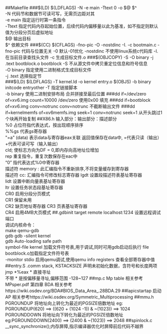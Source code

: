##Makefile
###$(LD) $(LDFLAGS) -N -e main -Ttext 0 -o $@ $^  
-N 代码节和数据节可读可写，无需页边距对其  
-e main 指定运行时第一条指令  
-Ttext 指定代码内存起始位置，后续代码内偏移量以此为基准，如不指定则默认值为分段分页后虚拟地址  
$@ 输出目标  
$^ 依赖文件  
###$(CC) $(CFLAGS) -fno-pic -O -nostdinc -I. -c bootmain.c
-fno-pic 代码与位置无关  
-0 默认-01优化  
-nostdinc 不使用linux系统c代码库  
-I. 在当前目录查找头文件  
-c 生成目标文件.o   
###$(OBJCOPY) -S -O binary -j .text bootblock.o bootblock
-S 不从源文件中拷贝重定位信息和符号信息  
-O binary  指定使用二进制格式生成目标文件  
-j .text 选择指定节  
###$(LD) $(LDFLAGS) -T kernel.ld -o kernel entry.o $(OBJS) -b binary initcode entryother
-T 指定链接脚本  
-b binary 使用二进制安排布局 合并拼接至最后位置
###dd if=/dev/zero of=xv6.img count=10000
/dev/zero 使用0x00 填充
###dd if=bootblock of=xv6.img conv=notrunc
conv=notrunc 不截断输出文件
###dd if=kernelmemfs of=xv6memfs.img seek=1 conv=notrunc
seek=1 从开头跳过1个块再开始复制
##X86.h
输入部分：输出部分：描述部分  
%0 占位符指代表达式，按出现顺序排序  
%%gs 代表gs寄存器  
"=a" (data) 表示data与寄存器eax关联 返回值保存在data中, =代表只读（输出） +代表可读可写（输入输出）  
cld; 使标志方向为DF = 0,即内存向高地址位增加  
rep 重复指令，重复次数保存在eac中  
“0” 指代表达式%0中寄存器  
描述符 memory : 此汇编指令不重新排序,不将变量缓存到寄存器  
描述符 cc: 汇编指令可修改标志寄存器
lgdt 设置段描述符表基址寄存器  
lidt 设置中断向量表基址寄存器  
ltr  设置任务状态段基址寄存器  
CR0  启用分段分页模式  
CR1  保留未用  
CR2  缺页地址寄存器
CR3  页表基址寄存器  
CR4  启用4MB大页模式
##.gdbinit
target remote localhost:1234 设置远程调试端口  
调试内核命令：  
make qemu-gdb  
gdb gdb -silent kernel  
gdb Auto-loading safe path      
symbol-file kernel 加载文件符号表,用于调试,同时可用gdb启动后执行 file bootblock.o加载指定文件符号表  
-monitor stdio  启用qemu调试,使用qemu info registers 查看全部寄存器中值
##entry.S
.comm stack, KSTACKSIZE 声明未初始化数据，含符号和长度两项  
jmp *%eax * 直接寻址   
不带 * 是按偏移量寻址,偏移范围 -128~127
##mp.c
Mp table 相关参考 MPsper.pdf 第四章 
BDA 相关参考https://wiki.osdev.org/BDA#BIOS_Data_Area_.28BDA.29
##lapicstartap
启动AP 相关参考https://wiki.osdev.org/Symmetric_Multiprocessing
##mmu.h
PGROUNDUP 将地址向上转化为最近的PGSIZE倍数地址 eg: PGROUNDUP(620) ==> ((620 + (1024 -1)) & ~(1023)) ==> 1024  
PGROUNDDOWN 将地址向下转化为最近的PGSIZE倍数地址 eg:PGROUNDDOWN(2400) ==> (2400 & ~(1023)) ==> 2048
##spinlock.c
__sync_synchronize();内存屏障,指示编译器优化时屏障前后代码不越界